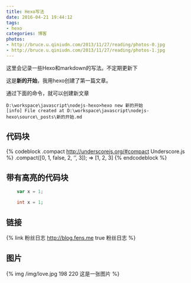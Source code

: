 ```yaml
---
title: Hexo写法
date: 2016-04-21 19:44:12
tags:
- hexo
categories: 博客
photos:
- http://bruce.u.qiniudn.com/2013/11/27/reading/photos-0.jpg
- http://bruce.u.qiniudn.com/2013/11/27/reading/photos-1.jpg
---
```


这里会记录一些Hexo和markdown的写法。不定期更新下
<!--more-->
这是**新的开始**，我用hexo创建了第一篇文章。

通过下面的命令，就可以创建新文章
```{bash}
D:\workspace\javascript\nodejs-hexo>hexo new 新的开始
[info] File created at D:\workspace\javascript\nodejs-hexo\source\_posts\新的开始.md
```

## 代码块
{% codeblock .compact http://underscorejs.org/#compact Underscore.js %}
.compact([0, 1, false, 2, ‘’, 3]);
=> [1, 2, 3]
{% endcodeblock %}

## 带有高亮的代码块
```javascript
	var x = 1;
```

```php
	int x = 1;
```
## 链接
{% link 粉丝日志 http://blog.fens.me true 粉丝日志 %}

## 图片
{% img /img/love.jpg 198 220 这是一张图片 %}
